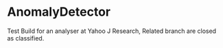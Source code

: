 # AnomalyDetector
Test Build for an analyser at Yahoo J Research, Related branch are closed as classified. 
